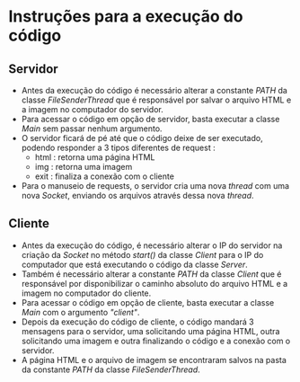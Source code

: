 # Instruções para a execução do código

## Servidor
- Antes da execução do código é necessário alterar a constante *PATH* da classe *FileSenderThread* que é responsável por salvar o arquivo HTML e a imagem no computador do servidor.
- Para acessar o código em opção de servidor, basta executar a classe *Main* sem passar nenhum argumento.
- O servidor ficará de pé até que o código deixe de ser executado, podendo responder a 3 tipos diferentes de request : 
  - html : retorna uma página HTML
  - img : retorna uma imagem
  - exit : finaliza a conexão com o cliente
- Para o manuseio de requests, o servidor cria uma nova *thread* com uma nova *Socket*, enviando os arquivos através dessa nova *thread*.


## Cliente
- Antes da execução do código, é necessário alterar o IP do servidor na criação da *Socket* no método *start()* da classe *Client* para o IP do computador que está executando o código da classe *Server*.
- Também é necessário alterar a constante *PATH* da classe *Client* que é responsável por disponibilizar o caminho absoluto do arquivo HTML e a imagem no computador do cliente.
- Para acessar o código em opção de cliente, basta executar a classe *Main* com o argumento *"client"*.
- Depois da execução do código de cliente, o código mandará 3 mensagens para o servidor, uma solicitando uma página HTML, outra solicitando uma imagem e outra finalizando o código e a conexão com o servidor.
- A página HTML e o arquivo de imagem se encontraram salvos na pasta da constante *PATH* da classe *FileSenderThread*.